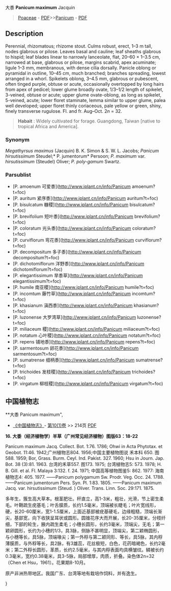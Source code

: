 大黍 **Panicum maximum** Jacquin

> [Poaceae](http://www.iplant.cn/info/Poaceae?t=foc) - [PDF](http://www.iplant.cn/foc/pdf/Poaceae.pdf)>>[Panicum](http://www.iplant.cn/info/Panicum?t=foc) - [PDF](http://www.iplant.cn/foc/pdf/Panicum.pdf)

## Description

Perennial, rhizomatous; rhizome stout. Culms robust, erect, 1–3 m tall, nodes glabrous or pilose. Leaves basal and cauline; leaf sheaths glabrous to hispid; leaf blades linear to narrowly lanceolate, flat, 20–60 × 1–3.5 cm, narrowed at base, glabrous or pilose, margins scabrid, apex acuminate; ligule 1–3 mm, membranous, with dense cilia dorsally. Panicle oblong or pyramidal in outline, 10–45 cm, much branched; branches spreading, lowest arranged in a whorl. Spikelets oblong, 3–4.5 mm, glabrous or pubescent, often tinged purple, obtuse or acute, occasionally overtopped by long hairs from apex of pedicel; lower glume broadly ovate, 1/3–1/2 length of spikelet, 3-veined, obtuse or acute; upper glume ovate-oblong, as long as spikelet, 5-veined, acute; lower floret staminate, lemma similar to upper glume, palea well developed; upper floret thinly coriaceous, pale yellow or green, shiny, finely transverse rugulose. Fl. and fr. Aug–Oct. 2*n* = 32.

> **Habait** : 
> Widely cultivated for forage. Guangdong, Taiwan [native to tropical Africa and America].

### Synonym
*Megathyrsus maximus* (Jacquin) B. K. Simon & S. W. L. Jacobs; *Panicum hirsutissimum* Steudel;* P. jumentorum* Persoon; *P. maximum* var. *hirsutissimum* (Steudel) Oliver; *P. poly-gamum* Swartz.

### Parsublist

* [P.  amoenum  可爱黍](http://www.iplant.cn/info/Panicum amoenum?t=foc)
* [P.  auritum  紧序黍](http://www.iplant.cn/info/Panicum auritum?t=foc)
* [P.  bisulcatum  糠稷](http://www.iplant.cn/info/Panicum bisulcatum?t=foc)
* [P.  brevifolium  短叶黍](http://www.iplant.cn/info/Panicum brevifolium?t=foc)
* [P.  coloratum  光头黍](http://www.iplant.cn/info/Panicum coloratum?t=foc)
* [P.  curviflorum  弯花黍](http://www.iplant.cn/info/Panicum curviflorum?t=foc)
* [P.  decompositum  多子黍](http://www.iplant.cn/info/Panicum decompositum?t=foc)
* [P.  dichotomiflorum  洋野黍](http://www.iplant.cn/info/Panicum dichotomiflorum?t=foc)
* [P.  elegantissimum  旱黍草](http://www.iplant.cn/info/Panicum elegantissimum?t=foc)
* [P.  humile  南亚稷](http://www.iplant.cn/info/Panicum humile?t=foc)
* [P.  incomtum  藤竹草](http://www.iplant.cn/info/Panicum incomtum?t=foc)
* [P.  khasianum  滇西黍](http://www.iplant.cn/info/Panicum khasianum?t=foc)
* [P.  luzonense  大罗湾草](http://www.iplant.cn/info/Panicum luzonense?t=foc)
* [P.  miliaceum  稷](http://www.iplant.cn/info/Panicum miliaceum?t=foc)
* [P.  notatum  心叶稷](http://www.iplant.cn/info/Panicum notatum?t=foc)
* [P.  repens  铺地黍](http://www.iplant.cn/info/Panicum repens?t=foc)
* [P.  sarmentosum  卵花黍](http://www.iplant.cn/info/Panicum sarmentosum?t=foc)
* [P.  sumatrense  细柄黍](http://www.iplant.cn/info/Panicum sumatrense?t=foc)
* [P.  trichoides  发枝稷](http://www.iplant.cn/info/Panicum trichoides?t=foc)
* [P.  virgatum  柳枝稷](http://www.iplant.cn/info/Panicum virgatum?t=foc)

## 中国植物志

**大黍 Panicum maximum",

* [《中国植物志》](http://www.iplant.cn/frps)- [第10(1)卷](http://www.iplant.cn/frps/vol/10(1)) >> 214页 [PDF](http://www.iplant.cn/frps/pdf/10(1)/214.pdf)

**16. 大黍（经济植物学）羊草（广州常见经济植物）图版63：18-22**

Panicum maximum Jacq. Collect. Bot. 1:76. 1786; Ohwi in Acta Phytotax. et Geobot. 11:46. 1942;广州植物志804. 1956;中国主要植物图说 禾本科 650. 图588. 1959; Bor, Grass. Burm. Ceyl. Ind. Pakist. 327. 1960; Hsu in Journ. Jap. Bot. 38 (3):81. 1963. 台湾的禾草557. 图173. 1975; 台湾植物志5: 573. 1978; H. B. Gill. et al. Fl. Malaya 3:132. f. 24. 1971; 中国高等植物图鉴5: 862. 1977: 海南植物志4: 405. 1977. ——Panicum polygamum Sw. Prodr. Veg. Occ. 24. 1788. ——Panicum jumentorum Pers. Syn. Pl. 1:83. 1805. ——Panicum maximum Jacq. var. hirsutissimum (Steud. ) Oliver. Trans. Linn. Soc. 29:171. 1875.

多年生，簇生高大草本。根茎肥壮。秆直立，高1-3米，粗壮，光滑，节上密生柔毛。叶鞘疏生疣基毛；叶舌膜质，长约1.5毫米，顶端被长睫毛；叶片宽线形，硬，长20-60厘米，宽1-1.5厘米，上面近基部被疣基硬毛，边缘粗糙，顶端长渐尖，基部宽，向下收狭呈耳状或圆形。圆锥花序大而开展，长20-35厘米，分枝纤细，下部的轮生，腋内疏生柔毛；小穗长圆形，长约3毫米，顶端尖，无毛；第一颖卵圆形，长约为小穗的1/3，具3脉，侧脉不甚明显，顶端尖，第二颖椭圆形，与小穗等长，具5脉，顶端喙尖；第一外稃与第二颖同形、等长，具5脉，其内稃薄膜质，与外稃等长，具2脉，有3雄蕊，花丝极短，白色，花药暗褐色，长约2毫米；第二外稃长圆形，革质，长约2.5毫米，与其内稃表面均具横皱纹。鳞被长约0.3毫米，宽约0.38毫米，具3-5脉，局部增厚，肉质，折叠。染色体2n=32（Chen et Hsu，1961）。花果期8-10月。

原产非洲热带地区。我国广东、台湾等地有栽培作饲料，并有逸生。

}